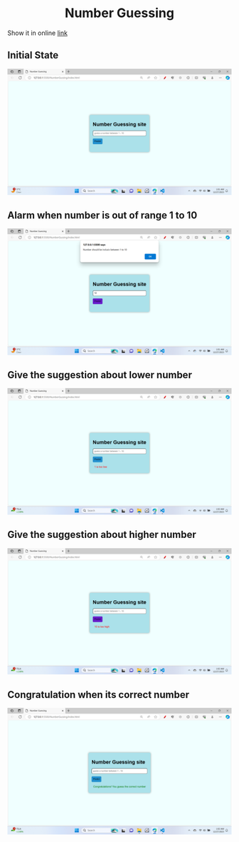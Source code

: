<h1 align="center">Number Guessing</h1>

Show it in online [link](https://fuad7161-number-guess.netlify.app/)
## Initial State
![image](pic/1.png)
## Alarm when number is out of range 1 to 10
![image](pic/2.png)

## Give the suggestion about lower number
![image](pic/3.png)

## Give the suggestion about higher number
![image](pic/4.png)

## Congratulation when its correct number
![image](pic/5.png)